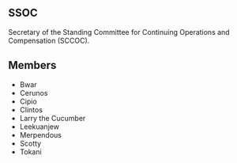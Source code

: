 ## SSOC

Secretary of the Standing Committee for Continuing Operations and Compensation (SCCOC).

## Members
- Bwar
- Cerunos
- Cipio
- Clintos
- Larry the Cucumber
- Leekuanjew
- Merpendous
- Scotty
- Tokani

